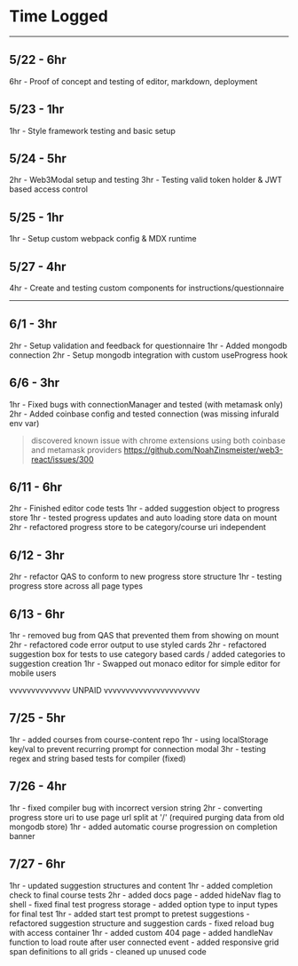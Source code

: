 # Time Logged

---

## 5/22 - 6hr
6hr - Proof of concept and testing of editor, markdown, deployment

## 5/23 - 1hr
1hr - Style framework testing and basic setup

## 5/24 - 5hr
2hr - Web3Modal setup and testing
3hr - Testing valid token holder & JWT based access control

## 5/25 - 1hr
1hr - Setup custom webpack config & MDX runtime

## 5/27 - 4hr
4hr - Create and testing custom components for instructions/questionnaire

---

## 6/1 - 3hr
2hr - Setup validation and feedback for questionnaire
1hr - Added mongodb connection
2hr - Setup mongodb integration with custom useProgress hook




 
## 6/6 - 3hr
1hr - Fixed bugs with connectionManager and tested (with metamask only)
2hr - Added coinbase config and tested connection (was missing infuraId env var)

> discovered known issue with chrome extensions using both coinbase and metamask providers
> https://github.com/NoahZinsmeister/web3-react/issues/300

## 6/11 - 6hr
2hr - Finished editor code tests
1hr - added suggestion object to progress store
1hr - tested progress updates and auto loading store data on mount
2hr - refactored progress store to be category/course uri independent

## 6/12 - 3hr
2hr - refactor QAS to conform to new progress store structure
1hr - testing progress store across all page types

## 6/13 - 6hr
1hr - removed bug from QAS that prevented them from showing on mount
2hr - refactored code error output to use styled cards
2hr - refactored suggestion box for tests to use category based cards / added categories to suggestion creation
1hr - Swapped out monaco editor for simple editor for mobile users




vvvvvvvvvvvvvv UNPAID vvvvvvvvvvvvvvvvvvvvvv

## 7/25 - 5hr
1hr - added courses from course-content repo
1hr - using localStorage key/val to prevent recurring prompt for connection modal
3hr - testing regex and string based tests for compiler (fixed)


## 7/26 - 4hr
1hr - fixed compiler bug with incorrect version string
2hr - converting progress store uri to use page url split at '/' (required purging data from old mongodb store)
1hr - added automatic course progression on completion banner

## 7/27 - 6hr
1hr - updated suggestion structures and content
1hr - added completion check to final course tests
2hr - added docs page
    - added hideNav flag to shell
    - fixed final test progress storage
    - added option type to input types for final test
1hr - added start test prompt to pretest suggestions
    - refactored suggestion structure and suggestion cards
    - fixed reload bug with access container
1hr - added custom 404 page
    - added handleNav function to load route after user connected event
    - added responsive grid span definitions to all grids
    - cleaned up unused code